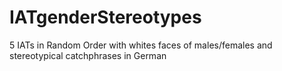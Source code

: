 # IATgenderStereotypes
5 IATs in Random Order with whites faces of males/females and stereotypical catchphrases in German
